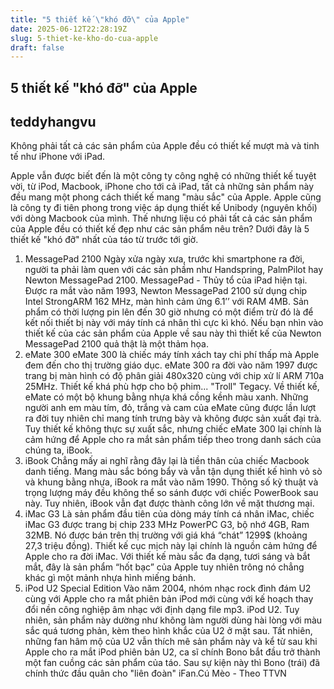 ```yaml
---
title: "5 thiết kế \"khó đỡ\" của Apple"
date: 2025-06-12T22:28:19Z
slug: 5-thiet-ke-kho-do-cua-apple
draft: false
---
```


## 5 thiết kế "khó đỡ" của Apple

## teddyhangvu

Không phải tất cả các sản phẩm của Apple đều có thiết kế mượt mà và tinh tế như iPhone với iPad.

Apple vẫn được biết đến là một công ty công nghệ có những thiết kế tuyệt vời, từ iPod, Macbook, iPhone cho tới cả iPad, tất cả những sản phẩm này đều mang một phong cách thiết kế mang "màu sắc" của Apple. Apple cũng là công ty đi tiên phong trong việc áp dụng thiết kế Unibody (nguyên khối) với dòng Macbook của mình. Thế nhưng liệu có phải tất cả các sản phẩm của Apple đều có thiết kế đẹp như các sản phẩm nêu trên? Dưới đây là 5 thiết kế "khó đỡ" nhất của táo từ trước tới giờ.
1. MessagePad 2100
Ngày xửa ngày xưa, trước khi smartphone ra đời, người ta phải làm quen với các sản phầm như Handspring, PalmPilot hay Newton MessagePad 2100.
 MessagePad - Thủy tổ của iPad hiện tại.
Được ra mắt vào năm 1993, Newton MessagePad 2100 sử dụng chip Intel StrongARM 162 MHz, màn hình cảm ứng 6.1’’ với RAM 4MB. Sản phẩm có thời lượng pin lên đến 30 giờ nhưng có một điểm trừ đó là để kết nối thiết bị này với máy tính cá nhân thì cực kì khó.
Nếu bạn nhìn vào thiết kế của các sản phẩm của Apple về sau này thì thiết kế của Newton MessagePad 2100 quả thật là một thảm họa.
2. eMate 300
eMate 300 là chiếc máy tính xách tay chi phí thấp mà Apple đem đến cho thị trường giáo dục. eMate 300 ra đời vào năm 1997 được trang bị màn hình có độ phân giải 480x320 cùng với chip xử lí ARM 710a 25MHz.
 Thiết kế khá phù hợp cho bộ phim... "Troll" Tegacy.
Về thiết kế, eMate có một bộ khung bằng nhựa khá cồng kềnh màu xanh. Những người anh em màu tím, đỏ, trắng và cam của eMate cũng được lần lượt ra đời tuy nhiên chỉ mang tính trưng bày và không được sản xuất đại trà. Tuy thiết kế không thực sự xuất sắc, nhưng chiếc eMate 300 lại chính là cảm hứng để Apple cho ra mắt sản phẩm tiếp theo trong danh sách của chúng ta, iBook.
3. iBook
 Chẳng mấy ai nghĩ rằng đây lại là tiền thân của chiếc Macbook danh tiếng.
Mang màu sắc bóng bẩy và vẫn tận dụng thiết kế hình vỏ sò và khung bằng nhựa, iBook ra mắt vào năm 1990. Thông số kỹ thuật và trọng lượng máy đều không thể so sánh được với chiếc PowerBook sau này. Tuy nhiên, iBook vẫn đạt được thành công lớn về mặt thương mại.
4. iMac G3
Là sản phẩm đầu tiên của dòng máy tính cá nhân iMac, chiếc iMac G3 được trang bị chip 233 MHz PowerPC G3, bộ nhớ 4GB, Ram 32MB. Nó được bán trên thị trường với giá khá “chát” 1299$ (khoảng 27,3 triệu đồng).
 Thiết kế cục mịch này lại chính là nguồn cảm hứng để Apple cho ra đời iMac.
Với thiết kế màu sắc đa dạng, tươi sáng và bắt mắt, đây là sản phẩm “hốt bạc” của Apple tuy nhiên trông nó chẳng khác gì một mảnh nhựa hình miếng bánh.
5. iPod U2 Special Edition
Vào năm 2004, nhóm nhạc rock đình đám U2 cùng với Apple cho ra mắt phiên bản iPod mới cùng với kế hoạch thay đổi nền công nghiệp âm nhạc với định dạng file mp3.
 iPod U2.
Tuy nhiên, sản phẩm này dường như không làm người dùng hài lòng với màu sắc quá tương phản, kèm theo hình khắc của U2 ở mặt sau. Tất nhiên, những fan hâm mộ của U2 vẫn thích mê sản phẩm này và kể từ sau khi Apple cho ra mắt iPod phiên bản U2, ca sĩ chính Bono bắt đầu trở thành một fan cuồng các sản phẩm của táo.
 Sau sự kiện này thì Bono (trái) đã chính thức đầu quân cho "liên đoàn" iFan.Cú Mèo - Theo TTVN